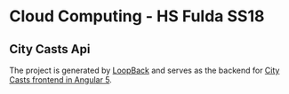 # Cloud Computing - HS Fulda SS18

## City Casts Api
The project is generated by [LoopBack](http://loopback.io) and serves as the backend for [City Casts frontend in Angular 5](https://github.com/AmmarHasan/CityCastsFrontend).
